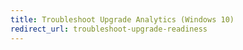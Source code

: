```yaml
---
title: Troubleshoot Upgrade Analytics (Windows 10)
redirect_url: troubleshoot-upgrade-readiness
---
```

